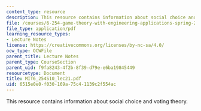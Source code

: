 ```yaml
---
content_type: resource
description: This resource contains information about social choice and voting theory.
file: /courses/6-254-game-theory-with-engineering-applications-spring-2010/6515e0e0f030169a75c41139c2f554ac_MIT6_254S10_lec21.pdf
file_type: application/pdf
learning_resource_types:
- Lecture Notes
license: https://creativecommons.org/licenses/by-nc-sa/4.0/
ocw_type: OCWFile
parent_title: Lecture Notes
parent_type: CourseSection
parent_uid: f9fa8243-4f2b-8f39-d79e-e6ba19845449
resourcetype: Document
title: MIT6_254S10_lec21.pdf
uid: 6515e0e0-f030-169a-75c4-1139c2f554ac
---
```

This resource contains information about social choice and voting theory.